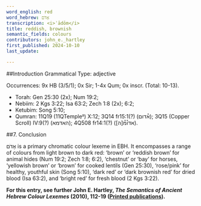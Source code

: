 ```yaml
---
word_english: red   
word_hebrew: אָדֹם   
transcription: <i>ʾādōm</i>   
title: reddish, brownish
semantic_fields: colours   
contributors: john_e._hartley  
first_published: 2024-10-10     
last_update: 

---
```



##Introduction
Grammatical Type: adjective

Occurrences: 9x HB (3/5/1); 0x Sir; 1-4x Qum; 0x inscr. (Total:
10-13).

* Torah: Gen 25:30 (2x); Num 19:2;
* Nebiim: 2 Kgs 3:22; Isa 63:2; Zech 1:8 (2x); 6:2;
* Ketubim: Song 5:10;
* Qumran: 11Q19 (11QTemple<small><sup>a</sup></small>) X:12; 
3Q14 fr15:1(?) (<span dir="rtl">א֯דום</span>); 
3Q15 (Copper Scroll) IV:9(?)
(<span dir="rtl">האדמא</span>);
4Q508 fr14:1(?) ([<span dir="rtl">אדו֯מ֯[ה</span>).



##<span id="Con">7. Conclusion</span>

<span dir="rtl">אָדֹם</span> is a primary chromatic colour lexeme in EBH. It encompasses a range of colours from light brown to dark red: 
‘brown’ or
‘reddish brown’ for animal hides (Num 19:2; Zech 1:8; 6:2),
‘chestnut’ or
‘bay’ for horses,
‘yellowish brown’ or
‘brown’ for cooked lentils (Gen 25:30),
‘rose/pink’ for healthy, youthful skin (Song 5:10),
‘dark red’ or
‘dark brownish red’ for dried blood (Isa 63:2), and
‘bright red’ for fresh blood (2 Kgs 3:22).


<b>For this entry, see further John E. Hartley, <i>The Semantics of Ancient Hebrew Colour Lexemes</i> (2010), 112-19 (<a href="/store/printed_publications/">Printed publications</a>).</b>




